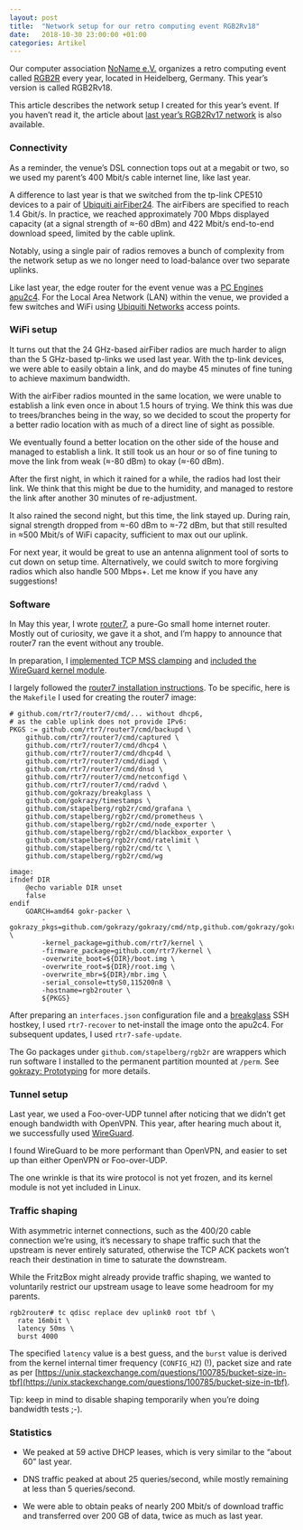 ```yaml
---
layout: post
title:  "Network setup for our retro computing event RGB2Rv18"
date:   2018-10-30 23:00:00 +01:00
categories: Artikel
---
```


Our computer association [NoName e.V.](https://www.noname-ev.de/) organizes a
retro computing event called [RGB2R](https://www.rgb2r.de/) every year,
located in Heidelberg, Germany. This year’s version is called RGB2Rv18.

This article describes the network setup I created for this year’s event. If you
haven’t read it, the article about [last year’s RGB2Rv17
network](/posts/2017-11-13-rgb2r-network/) is also available.

### Connectivity

As a reminder, the venue’s DSL connection tops out at a megabit or two, so we
used my parent’s 400 Mbit/s cable internet line, like last year.

A difference to last year is that we switched from the tp-link CPE510 devices to
a pair of [Ubiquiti airFiber24](https://www.ubnt.com/airfiber/airfiber24/). The
airFibers are specified to reach 1.4 Gbit/s. In practice, we reached
approximately 700 Mbps displayed capacity (at a signal strength of ≈-60 dBm) and
422 Mbit/s end-to-end download speed, limited by the cable uplink.

Notably, using a single pair of radios removes a bunch of complexity from the
network setup as we no longer need to load-balance over two separate uplinks.

Like last year, the edge router for the event venue was a [PC Engines
apu2c4](https://pcengines.ch/apu2c4.htm). For the Local Area Network (LAN)
within the venue, we provided a few switches and WiFi using [Ubiquiti
Networks](https://www.ubnt.com/) access points.

### WiFi setup

It turns out that the 24 GHz-based airFiber radios are much harder to align than
the 5 GHz-based tp-links we used last year. With the tp-link devices, we were
able to easily obtain a link, and do maybe 45 minutes of fine tuning to achieve
maximum bandwidth.

With the airFiber radios mounted in the same location, we were unable to
establish a link even once in about 1.5 hours of trying. We think this was due
to trees/branches being in the way, so we decided to scout the property for a
better radio location with as much of a direct line of sight as possible.

We eventually found a better location on the other side of the house and managed
to establish a link. It still took us an hour or so of fine tuning to move the
link from weak (≈-80 dBm) to okay (≈-60 dBm).

After the first night, in which it rained for a while, the radios had lost their
link. We think that this might be due to the humidity, and managed to restore
the link after another 30 minutes of re-adjustment.

It also rained the second night, but this time, the link stayed up. During rain,
signal strength dropped from ≈-60 dBm to ≈-72 dBm, but that still resulted in
≈500 Mbit/s of WiFi capacity, sufficient to max out our uplink.

For next year, it would be great to use an antenna alignment tool of sorts to
cut down on setup time. Alternatively, we could switch to more forgiving radios
which also handle 500 Mbps+. Let me know if you have any suggestions!

### Software

In May this year, I wrote [router7](https://github.com/rtr7/router7), a pure-Go
small home internet router. Mostly out of curiosity, we gave it a shot, and I’m
happy to announce that router7 ran the event without any trouble.

In preparation, I [implemented TCP MSS
clamping](https://github.com/rtr7/router7/commit/2e8e0daa0ac8a6a123893b27fb1de566768383d0)
and [included the WireGuard kernel
module](https://github.com/rtr7/kernel/commit/c7afbc1fd2efdb9e1149d271c4d2be59cc5c98f4).

I largely followed the [router7 installation
instructions](https://github.com/rtr7/router7#installation). To be specific,
here is the `Makefile` I used for creating the router7 image:

```
# github.com/rtr7/router7/cmd/... without dhcp6,
# as the cable uplink does not provide IPv6:
PKGS := github.com/rtr7/router7/cmd/backupd \
	github.com/rtr7/router7/cmd/captured \
	github.com/rtr7/router7/cmd/dhcp4 \
	github.com/rtr7/router7/cmd/dhcp4d \
	github.com/rtr7/router7/cmd/diagd \
	github.com/rtr7/router7/cmd/dnsd \
	github.com/rtr7/router7/cmd/netconfigd \
	github.com/rtr7/router7/cmd/radvd \
	github.com/gokrazy/breakglass \
	github.com/gokrazy/timestamps \
	github.com/stapelberg/rgb2r/cmd/grafana \
	github.com/stapelberg/rgb2r/cmd/prometheus \
	github.com/stapelberg/rgb2r/cmd/node_exporter \
	github.com/stapelberg/rgb2r/cmd/blackbox_exporter \
	github.com/stapelberg/rgb2r/cmd/ratelimit \
	github.com/stapelberg/rgb2r/cmd/tc \
	github.com/stapelberg/rgb2r/cmd/wg

image:
ifndef DIR
	@echo variable DIR unset
	false
endif
	GOARCH=amd64 gokr-packer \
		-gokrazy_pkgs=github.com/gokrazy/gokrazy/cmd/ntp,github.com/gokrazy/gokrazy/cmd/randomd \
		-kernel_package=github.com/rtr7/kernel \
		-firmware_package=github.com/rtr7/kernel \
		-overwrite_boot=${DIR}/boot.img \
		-overwrite_root=${DIR}/root.img \
		-overwrite_mbr=${DIR}/mbr.img \
		-serial_console=ttyS0,115200n8 \
		-hostname=rgb2router \
		${PKGS}
```

After preparing an `interfaces.json` configuration file and a
[breakglass](https://github.com/gokrazy/breakglass) SSH hostkey, I used
`rtr7-recover` to net-install the image onto the apu2c4. For subsequent updates,
I used `rtr7-safe-update`.

The Go packages under `github.com/stapelberg/rgb2r` are wrappers which run
software I installed to the permanent partition mounted at `/perm`. See
[gokrazy: Prototyping](https://gokrazy.org/prototyping.html) for more details.

### Tunnel setup

Last year, we used a Foo-over-UDP tunnel after noticing that we didn’t get
enough bandwidth with OpenVPN. This year, after hearing much about it, we
successfully used [WireGuard](https://www.wireguard.com/).

I found WireGuard to be more performant than OpenVPN, and easier to set up than
either OpenVPN or Foo-over-UDP.

The one wrinkle is that its wire protocol is not yet frozen, and its kernel
module is not yet included in Linux.

### Traffic shaping

With asymmetric internet connections, such as the 400/20 cable connection we’re
using, it’s necessary to shape traffic such that the upstream is never entirely
saturated, otherwise the TCP ACK packets won’t reach their destination in time
to saturate the downstream.

While the FritzBox might already provide traffic shaping, we wanted to
voluntarily restrict our upstream usage to leave some headroom for my parents.

```
rgb2router# tc qdisc replace dev uplink0 root tbf \
  rate 16mbit \
  latency 50ms \
  burst 4000
```

The specified `latency` value is a best guess, and the `burst` value is derived
from the kernel internal timer frequency (`CONFIG_HZ`) (!), packet size and rate
as per
[https://unix.stackexchange.com/questions/100785/bucket-size-in-tbf](https://unix.stackexchange.com/questions/100785/bucket-size-in-tbf).

Tip: keep in mind to disable shaping temporarily when you’re doing bandwidth
tests ;-).

### Statistics

* We peaked at 59 active DHCP leases, which is very similar to the “about 60”
  last year.

* DNS traffic peaked at about 25 queries/second, while mostly remaining at less
  than 5 queries/second.

* We were able to obtain peaks of nearly 200 Mbit/s of download traffic and
  transferred over 200 GB of data, twice as much as last year.

